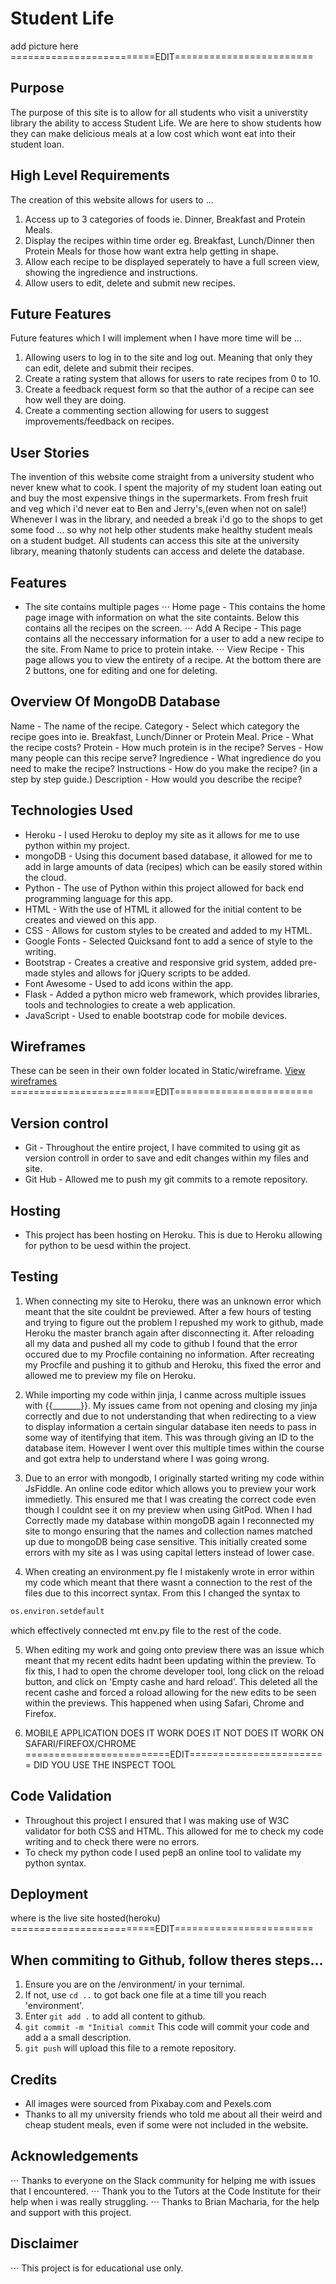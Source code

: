# Student Life
add picture here                =========================EDIT========================

## Purpose
The purpose of this site is to allow for all students who visit a universtity library the ability to access Student Life. We are here to show students how they can make 
delicious meals at a low cost which wont eat into their student loan. 

## High Level Requirements
The creation of this website allows for users to ... 
1. Access up to 3 categories of foods ie. Dinner, Breakfast and Protein Meals.
2. Display the recipes within time order eg. Breakfast, Lunch/Dinner then Protein Meals for those how want extra help getting in shape.
3. Allow each recipe to be displayed seperately to have a full screen view, showing the ingredience and instructions.
4. Allow users to edit, delete and submit new recipes. 

## Future Features
Future features which I will implement when I have more time will be ...

1. Allowing users to log in to the site and log out. Meaning that only they can edit, delete and submit their recipes.
2. Create a rating system that allows for users to rate recipes from 0 to 10.
3. Create a feedback request form so that the author of a recipe can see how well they are doing. 
4. Create a commenting section allowing for users to suggest improvements/feedback on recipes. 

## User Stories
The invention of this website come straight from a university student who never knew what to cook. I spent the majority of my student 
loan eating out and buy the most expensive things in the supermarkets. From fresh fruit and veg which i'd never eat to Ben and Jerry's,(even when not on sale!)
Whenever I was in the library, and needed a break i'd go to the shops to get some food ... so why not help other students make healthy student meals on a 
student budget. All students can access this site at the university library, meaning thatonly students can access and delete the database.

## Features
- The site contains multiple pages 
⋅⋅⋅ Home page - This contains the home page image with information on what the site containts. Below this contains all the recipes on the screen. 
⋅⋅⋅ Add A Recipe - This page contains all the neccessary information for a user to add a new recipe to the site. From Name to price to protein intake.
⋅⋅⋅ View Recipe - This page allows you to view the entirety of a recipe. At the bottom there are 2 buttons, one for editing and one for deleting. 

## Overview Of MongoDB Database
Name - The name of the recipe.
Category - Select which category the recipe goes into ie. Breakfast, Lunch/Dinner or Protein Meal.
Price - What the recipe costs?
Protein - How much protein is in the recipe?
Serves - How many people can this recipe serve?
Ingredience -  What ingredience do you need to make the recipe?
Instructions - How do you make the recipe? (in a step by step guide.)
Description - How would you describe the recipe?

## Technologies Used
- Heroku - I used Heroku to deploy my site as it allows for me to use python within my project.
- mongoDB - Using this document based database, it allowed for me to add in large amounts of data (recipes) which can be easily stored within the cloud.
- Python - The use of Python within this project allowed for back end programming language for this app.
- HTML - With the use of HTML it allowed for the initial content to be creates and viewed on this app.
- CSS - Allows for custom styles to be created and added to my HTML.
- Google Fonts - Selected Quicksand font to add a sence of style to the writing. 
- Bootstrap - Creates a creative and responsive grid system, added pre-made styles and allows for jQuery scripts to be added.
- Font Awesome - Used to add icons within the app.
- Flask - Added a python micro web framework, which provides libraries, tools and technologies to create a web application.
- JavaScript - Used to enable bootstrap code for mobile devices.


## Wireframes
These can be seen in their own folder located in Static/wireframe.  [View wireframes](../static/wireframe)       =========================EDIT========================

## Version control
- Git - Throughout the entire project, I have commited to using git as version controll in order to save and edit changes within my files and site.
- Git Hub - Allowed me to push my git commits to a remote repository.

## Hosting
- This project has been hosting on Heroku. This is due to Heroku allowing for python to be uesd within the project.

## Testing
1. When connecting my site to Heroku, there was an unknown error which meant that the site couldnt be previewed. After a few hours of testing and 
trying to figure out the problem I repushed my work to github, made Heroku the master branch again after disconnecting it. After reloading all my data 
and pushed all my code to github I found that the error occured due to my Procfile containing no information. After recreating my Procfile and pushing it 
to github and Heroku, this fixed the error and allowed me to preview my file on Heroku.

2. While importing my code within jinja, I canme across multiple issues with {{_______}}. My issues came from not opening and closing my jinja correctly 
and due to not understanding that when redirecting to a view to display information a certain singular database iten needs to pass in some way of itentifying 
that item. This was through giving an ID to the database item. However I went over this multiple times within the course and got extra help to understand where 
I was going wrong.

3. Due to an error with mongodb, I originally started writing my code within JsFiddle. An online code editor which allows you to preview your work immedietly.
This ensured me that I was creating the correct code even though I couldnt see it on my preview when using GitPod. When I had Correctly made my database 
within mongoDB again I reconnected my site to mongo ensuring that the names and collection names matched up due to mongoDB being case sensitive. This 
initially created some errors with my site as I was using capital letters instead of lower case.

4. When creating an environment.py fle I mistakenly wrote in error within my code which meant that there wasnt a connection to the rest of the files due 
to this incorrect syntax. From this I changed the syntax to
```python 
os.environ.setdefault
```
which effectively connected mt env.py file to the rest of the code.

5. When editing my work and going onto preview there was an issue which meant that my recent edits hadnt been updating within the preview. To fix this, I had to 
open the chrome developer tool, long click on the reload button, and click on 'Empty cashe and hard reload'. This deleted all the recent cashe and forced a roload 
allowing for the new edits to be seen within the previews. This happened when using Safari, Chrome and Firefox. 

5. MOBILE APPLICATION DOES IT WORK DOES IT NOT 
DOES IT WORK ON SAFARI/FIREFOX/CHROME                              =========================EDIT========================
DID YOU USE THE INSPECT TOOL 



## Code Validation
- Throughout this project I ensured that I was making use of W3C validator for both CSS and HTML. This allowed for me to check my code writing and 
to check there were no errors.
- To check my python code I used pep8 an online tool to validate my python syntax.

## Deployment
where is the live site hosted(heroku)
                                                 =========================EDIT========================

## When commiting to Github, follow theres steps...
1. Ensure you are on the /environment/ in your ternimal.
2. If not, use `cd ..` to got back one file at a time till you reach 'environment'.
3. Enter `git add .` to add all content to github.
4. `git commit -m "Initial commit` This code will commit your code and add a a small description.
5. `git push` will upload this file to a remote repository.

## Credits
- All images were sourced from Pixabay.com and Pexels.com
- Thanks to all my university friends who told me about all their weird and cheap student meals, even if some were not included in the website.

## Acknowledgements
⋅⋅⋅ Thanks to everyone on the Slack community for helping me with issues that I encountered.
⋅⋅⋅ Thank you to the Tutors at the Code Institute for their help when i was really struggling.
⋅⋅⋅ Thanks to Brian Macharia, for the help and support with this project. 

## Disclaimer
⋅⋅⋅ This project is for educational use only.